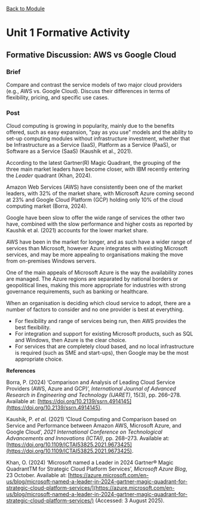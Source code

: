 [Back to Module](./README.md)

# Unit 1 Formative Activity

## Formative Discussion: AWS vs Google Cloud

### Brief
Compare and contrast the service models of two major cloud providers (e.g., AWS vs. Google Cloud). Discuss their differences in terms of flexibility, pricing, and specific use cases.

### Post
Cloud computing is growing in popularity, mainly due to the benefits offered, such as easy expansion, "pay as you use" models and the ability to set-up computing modules without infrastructure investment, whether that be Infrastructure as a Service (IaaS), Platform as a Service (PaaS), or Software as a Service (SaaS) (Kaushik et al., 2021).

According to the latest Gartner(R) Magic Quadrant, the grouping of the three main market leaders have become closer, with IBM recently entering the _Leader_ quadrant (Khan, 2024). 

Amazon Web Services (AWS) have consistently been one of the market leaders, with 32% of the market share, with Microsoft Azure coming second at 23% and Google Cloud Platform (GCP) holding only 10% of the cloud computing market (Borra, 2024). 

Google have been slow to offer the wide range of services the other two have, combined with the slow performance and higher costs as reported by Kaushik et al. (2021) accounts for the lower market share. 

AWS have been in the market for longer, and as such have a wider range of services than Microsoft, however Azure integrates with existing Microsoft services, and may be more appealing to organisations making the move from on-premises Windows servers. 

One of the main appeals of Microsoft Azure is the way the availability zones are managed. The Azure regions are separated by national borders or geopolitical lines, making this more appropriate for industries with strong governance requirements, such as banking or healthcare. 

When an organisation is deciding which cloud service to adopt, there are a number of factors to consider and no one provider is best at everything. 
- For flexibility and range of services being run, then AWS provides the best flexibility.
- For integration and support for existing Microsoft products, such as SQL and Windows, then Azure is the clear choice.
- For services that are completely cloud based, and no local infrastructure is required (such as SME and start-ups), then Google may be the most appropriate choice. 

**References**

Borra, P. (2024) ‘Comparison and Analysis of Leading Cloud Service Providers (AWS, Azure and GCP)’, _International Journal of Advanced Research in Engineering and Technology (IJARET)_, 15(3), pp. 266–278. Available at: [https://doi.org/10.2139/ssrn.4914145](https://doi.org/10.2139/ssrn.4914145).

Kaushik, P. _et al._ (2021) ‘Cloud Computing and Comparison based on Service and Performance between Amazon AWS, Microsoft Azure, and Google Cloud’, _2021 International Conference on Technological Advancements and Innovations (ICTAI)_, pp. 268–273. Available at: [https://doi.org/10.1109/ICTAI53825.2021.9673425](https://doi.org/10.1109/ICTAI53825.2021.9673425).

Khan, O. (2024) ‘Microsoft named a Leader in 2024 Gartner® Magic QuadrantTM for Strategic Cloud Platform Services’, _Microsoft Azure Blog_, 23 October. Available at: [https://azure.microsoft.com/en-us/blog/microsoft-named-a-leader-in-2024-gartner-magic-quadrant-for-strategic-cloud-platform-services/](https://azure.microsoft.com/en-us/blog/microsoft-named-a-leader-in-2024-gartner-magic-quadrant-for-strategic-cloud-platform-services/) (Accessed: 3 August 2025).